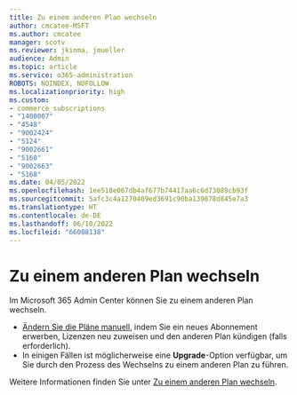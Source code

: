 ```yaml
---
title: Zu einem anderen Plan wechseln
author: cmcatee-MSFT
ms.author: cmcatee
manager: scotv
ms.reviewer: jkinma, jmueller
audience: Admin
ms.topic: article
ms.service: o365-administration
ROBOTS: NOINDEX, NOFOLLOW
ms.localizationpriority: high
ms.custom:
- commerce_subscriptions
- "1400007"
- "4548"
- "9002424"
- "5124"
- "9002661"
- "5160"
- "9002663"
- "5168"
ms.date: 04/05/2022
ms.openlocfilehash: 1ee518e067db4af677b74417aa6c6d73089cb93f
ms.sourcegitcommit: 5afc3c4a1270409ed3691c90ba139878d845e7a3
ms.translationtype: HT
ms.contentlocale: de-DE
ms.lasthandoff: 06/10/2022
ms.locfileid: "66008138"
---
```

# <a name="upgrade-to-a-different-plan"></a>Zu einem anderen Plan wechseln

Im Microsoft 365 Admin Center können Sie zu einem anderen Plan wechseln.

- [Ändern Sie die Pläne manuell](https://docs.microsoft.com/microsoft-365/commerce/subscriptions/change-plans-manually), indem Sie ein neues Abonnement erwerben, Lizenzen neu zuweisen und den anderen Plan kündigen (falls erforderlich).
- In einigen Fällen ist möglicherweise eine **Upgrade**-Option verfügbar, um Sie durch den Prozess des Wechselns zu einem anderen Plan zu führen.

Weitere Informationen finden Sie unter [Zu einem anderen Plan wechseln](https://docs.microsoft.com/microsoft-365/commerce/subscriptions/upgrade-to-different-plan).
